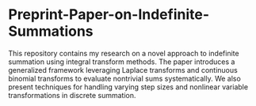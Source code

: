 # Preprint-Paper-on-Indefinite-Summations
This repository contains my research on a novel approach to indefinite summation using integral transform methods. The paper introduces a generalized framework leveraging Laplace transforms and continuous binomial transforms to evaluate nontrivial sums systematically. We also present techniques for handling varying step sizes and nonlinear variable transformations in discrete summation.
